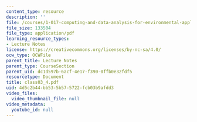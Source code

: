 ```yaml
---
content_type: resource
description: ''
file: /courses/1-017-computing-and-data-analysis-for-environmental-applications-fall-2003/4d5c2b44bb535b575722fcb03b9afdd3_class03_4.pdf
file_size: 133504
file_type: application/pdf
learning_resource_types:
- Lecture Notes
license: https://creativecommons.org/licenses/by-nc-sa/4.0/
ocw_type: OCWFile
parent_title: Lecture Notes
parent_type: CourseSection
parent_uid: dc1d597b-6acf-4e17-f390-0ffb0e32fdf5
resourcetype: Document
title: class03_4.pdf
uid: 4d5c2b44-bb53-5b57-5722-fcb03b9afdd3
video_files:
  video_thumbnail_file: null
video_metadata:
  youtube_id: null
---
```

